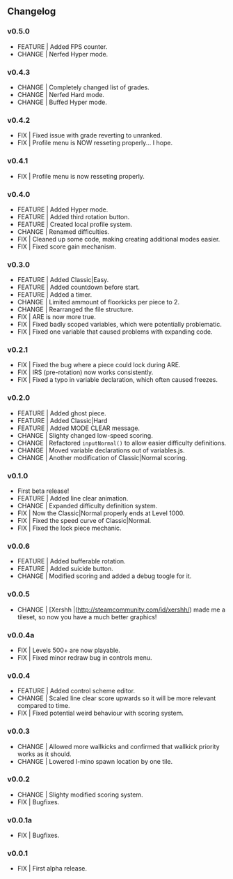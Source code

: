## Changelog

### v0.5.0
  * FEATURE | Added FPS counter.
  * CHANGE | Nerfed Hyper mode.

### v0.4.3
  * CHANGE | Completely changed list of grades.
  * CHANGE | Nerfed Hard mode.
  * CHANGE | Buffed Hyper mode.

### v0.4.2
  * FIX | Fixed issue with grade reverting to unranked.
  * FIX | Profile menu is NOW resseting properly... I hope.

### v0.4.1
  * FIX | Profile menu is now resseting properly.

### v0.4.0
  * FEATURE | Added Hyper mode.
  * FEATURE | Added third rotation button.
  * FEATURE | Created local profile system.
  * CHANGE | Renamed difficulties.
  * FIX | Cleaned up some code, making creating additional modes easier.
  * FIX | Fixed score gain mechanism.

### v0.3.0
  * FEATURE | Added Classic|Easy.
  * FEATURE | Added countdown before start.
  * FEATURE | Added a timer.
  * CHANGE | Limited ammount of floorkicks per piece to 2.
  * CHANGE | Rearranged the file structure.
  * FIX | ARE is now more true.
  * FIX | Fixed badly scoped variables, which were potentially problematic.
  * FIX | Fixed one variable that caused problems with expanding code.

### v0.2.1
  * FIX | Fixed the bug where a piece could lock during ARE.
  * FIX | IRS (pre-rotation) now works consistently.
  * FIX | Fixed a typo in variable declaration, which often caused freezes.

### v0.2.0
  * FEATURE | Added ghost piece.
  * FEATURE | Added Classic|Hard
  * FEATURE | Added MODE CLEAR message.
  * CHANGE | Slighty changed low-speed scoring.
  * CHANGE | Refactored `inputNormal()` to allow easier difficulty definitions.
  * CHANGE | Moved variable declarations out of variables.js.
  * CHANGE | Another modification of Classic|Normal scoring.

### v0.1.0
  * First beta release!
  * FEATURE | Added line clear animation.
  * CHANGE | Expanded difficulty definition system.
  * FIX | Now the Classic|Normal properly ends at Level 1000.
  * FIX | Fixed the speed curve of Classic|Normal.
  * FIX | Fixed the lock piece mechanic.

### v0.0.6
  * FEATURE | Added bufferable rotation.
  * FEATURE | Added suicide button.
  * CHANGE | Modified scoring and added a debug toogle for it.

### v0.0.5
  * CHANGE | [Xershh |(http://steamcommunity.com/id/xershh/) made me a tileset, so now you have a much better graphics!

### v0.0.4a
  * FIX | Levels 500+ are now playable.
  * FIX | Fixed minor redraw bug in controls menu.

### v0.0.4
  * FEATURE | Added control scheme editor.
  * CHANGE | Scaled line clear score upwards so it will be more relevant compared to time.
  * FIX | Fixed potential weird behaviour with scoring system.

### v0.0.3
  * CHANGE | Allowed more wallkicks and confirmed that wallkick priority works as it should.
  * CHANGE | Lowered I-mino spawn location by one tile.

### v0.0.2
  * CHANGE | Slighty modified scoring system.
  * FIX | Bugfixes.

### v0.0.1a
  * FIX | Bugfixes.

### v0.0.1
  * FIX | First alpha release.
